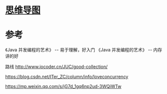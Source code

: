 
# [思维导图](https://www.processon.com/mindmap/5c9309c0e4b0c996d36b951b)


# 参考

《Java 并发编程的艺术》 
  -- 易于理解，好入门
《Java 并发编程的艺术》
  -- 内存讲的好

路线
http://www.iocoder.cn/JUC/good-collection/  


https://blog.csdn.net/ITer_ZC/column/info/loveconcurrency


https://mp.weixin.qq.com/s/jG7d_1gq6np2ud-3WQiWTw
